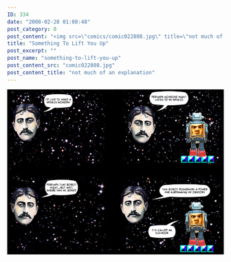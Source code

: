 ```yaml
---
ID: 334
date: "2008-02-28 01:08:48"
post_category: 0
post_content: "<img src=\"comics/comic022808.jpg\" title=\"not much of an explanation\" />"
title: "Something To Lift You Up"
post_excerpt: ""
post_name: "something-to-lift-you-up"
post_content_src: "comic022808.jpg"
post_content_title: "not much of an explanation"
---
```



[![not much of an explanation](/comics-hi-res/comic022808.jpg)](/comics-hi-res/comic022808.jpg "not much of an explanation")
